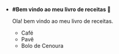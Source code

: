 - **#Bem vindo ao meu livro de receitas :candy:**

  

  Ola! bem vindo ao meu livro de receitas.

  - Café
  - Pavê
  - Bolo de Cenoura

